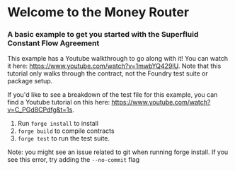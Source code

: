 # Welcome to the Money Router

### A basic example to get you started with the Superfluid Constant Flow Agreement

This example has a Youtube walkthrough to go along with it! You can watch it here: https://www.youtube.com/watch?v=1mwbYQ429IU. Note that this tutorial only walks through the contract, not the Foundry test suite or package setup.

If you'd like to see a breakdown of the test file for this example, you can find a Youtube tutorial on this here: https://www.youtube.com/watch?v=C_PGd8CPdfg&t=1s.

1. Run `forge install` to install
2. `forge build` to compile contracts
3. `forge test` to run the test suite.

Note: you might see an issue related to git when running forge install. If you see this error, try adding the `--no-commit` flag
